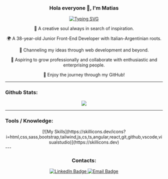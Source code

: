 <h3 align="center"> Hola everyone 🖖, I'm Matias </h3>

<p align="center"><a href="https://git.io/typing-svg"><img src="https://readme-typing-svg.demolab.com?font=Fira+Code&size=18&duration=3500&pause=1000&center=true&vCenter=true&width=435&lines=JuniorFrontend+Web+Developer;Junior+Developer" alt="Typing SVG" /></a></p>


<p align="center">🎨 A creative soul always in search of inspiration.</p>
<p align="center">🌍 A 38-year-old Junior Front-End Developer with Italian-Argentinian roots.</p>
<p align="center">🚀 Channeling my ideas through web development and beyond.</p>
<p align="center">🤝 Aspiring to grow professionally and collaborate with enthusiastic and enterprising people.</p>
<p align="center">🔗 Enjoy the journey through my GitHub!</p>

---

### Github Stats:

<div align="center" markdown="1">

  ![](http://github-profile-summary-cards.vercel.app/api/cards/profile-details?username=MatiasPhoenix&theme=github_dark)
</div>

---


### Tools / Knowledge:
<div align="center">
[![My Skills](https://skillicons.dev/icons?i=html,css,sass,bootstrap,tailwind,js,cs,ts,angular,react,git,github,vscode,visualstudio)](https://skillicons.dev)
</div>
---


<h3 align="center">Contacts:</h3>


<div id="badges" align="center">
  <a href="https://www.linkedin.com/in/matias-recio-web-developer" target="_blank">
    <img src="https://img.shields.io/badge/LinkedIn-blue?style=for-the-badge&logo=linkedin&logoColor=white" alt="LinkedIn Badge"/>
  </a>
  <a href="mailto:matias.la19@gmail.com">
    <img src="https://img.shields.io/badge/Email-9cc?style=for-the-badge&logo=mail&logoColor=white" alt="Email Badge"/>
  </a>
</div>



<!--
**MatiasPhoenix/MatiasPhoenix** is a ✨ _special_ ✨ repository because its `README.md` (this file) appears on your GitHub profile.

Here are some ideas to get you started:

- 🔭 I’m currently working on ...
- 🌱 I’m currently learning ...
- 👯 I’m looking to collaborate on ...
- 🤔 I’m looking for help with ...
- 💬 Ask me about ...
- 📫 How to reach me: ...
- 😄 Pronouns: ...
- ⚡ Fun fact: ...
-->
